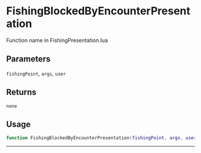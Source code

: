 # FishingBlockedByEncounterPresentation
Function name in FishingPresentation.lua
## Parameters
`fishingPoint`, `args`, `user`
## Returns
`none`
## Usage
```lua
function FishingBlockedByEncounterPresentation(fishingPoint, args, user)
```
---
